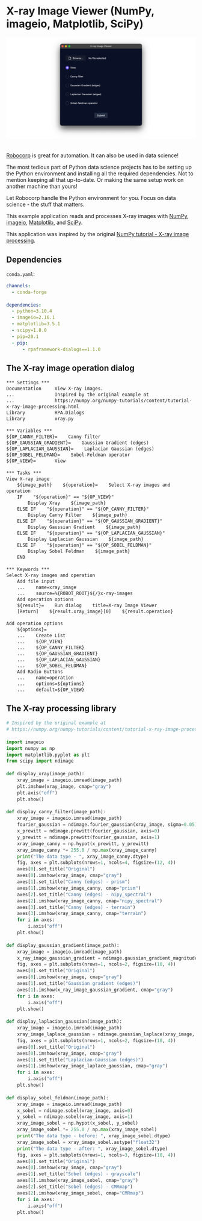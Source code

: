 # X-ray Image Viewer (NumPy, imageio, Matplotlib, SciPy)

<img src="images/animation.gif" style="margin-bottom:20px">

[Robocorp](https://robocorp.com/) is great for automation. It can also be used in data science!

The most tedious part of Python data science projects has to be setting up the Python environment and installing all the required dependencies. Not to mention keeping all that up-to-date. Or making the same setup work on another machine than yours!

Let Robocorp handle the Python environment for you. Focus on data science - the stuff that matters.

This example application reads and processes X-ray images with [NumPy](https://numpy.org/), [imageio](https://imageio.readthedocs.io/), [Matplotlib](https://matplotlib.org/), and [SciPy](https://scipy.org/).

This application was inspired by the original [NumPy tutorial - X-ray image processing](https://numpy.org/numpy-tutorials/content/tutorial-x-ray-image-processing.html).

## Dependencies

`conda.yaml`:

```yaml
channels:
  - conda-forge

dependencies:
  - python=3.10.4
  - imageio=2.16.1
  - matplotlib=3.5.1
  - scipy=1.8.0
  - pip=20.1
  - pip:
      - rpaframework-dialogs==1.1.0
```

## The X-ray image operation dialog

```robot
*** Settings ***
Documentation     View X-ray images.
...               Inspired by the original example at
...               https://numpy.org/numpy-tutorials/content/tutorial-x-ray-image-processing.html
Library           RPA.Dialogs
Library           xray.py

*** Variables ***
${OP_CANNY_FILTER}=    Canny filter
${OP_GAUSSIAN_GRADIENT}=    Gaussian Gradient (edges)
${OP_LAPLACIAN_GAUSSIAN}=    Laplacian Gaussian (edges)
${OP_SOBEL_FELDMAN}=    Sobel-Feldman operator
${OP_VIEW}=       View

*** Tasks ***
View X-ray image
    ${image_path}    ${operation}=    Select X-ray images and operation
    IF    "${operation}" == "${OP_VIEW}"
        Display Xray    ${image_path}
    ELSE IF    "${operation}" == "${OP_CANNY_FILTER}"
        Display Canny Filter    ${image_path}
    ELSE IF    "${operation}" == "${OP_GAUSSIAN_GRADIENT}"
        Display Gaussian Gradient    ${image_path}
    ELSE IF    "${operation}" == "${OP_LAPLACIAN_GAUSSIAN}"
        Display Laplacian Gaussian    ${image_path}
    ELSE IF    "${operation}" == "${OP_SOBEL_FELDMAN}"
        Display Sobel Feldman    ${image_path}
    END

*** Keywords ***
Select X-ray images and operation
    Add file input
    ...    name=xray_image
    ...    source=%{ROBOT_ROOT}${/}x-ray-images
    Add operation options
    ${result}=    Run dialog    title=X-ray Image Viewer
    [Return]    ${result.xray_image}[0]    ${result.operation}

Add operation options
    ${options}=
    ...    Create List
    ...    ${OP_VIEW}
    ...    ${OP_CANNY_FILTER}
    ...    ${OP_GAUSSIAN_GRADIENT}
    ...    ${OP_LAPLACIAN_GAUSSIAN}
    ...    ${OP_SOBEL_FELDMAN}
    Add Radio Buttons
    ...    name=operation
    ...    options=${options}
    ...    default=${OP_VIEW}

```

## The X-ray processing library

```py
# Inspired by the original example at
# https://numpy.org/numpy-tutorials/content/tutorial-x-ray-image-processing.html

import imageio
import numpy as np
import matplotlib.pyplot as plt
from scipy import ndimage

def display_xray(image_path):
    xray_image = imageio.imread(image_path)
    plt.imshow(xray_image, cmap="gray")
    plt.axis("off")
    plt.show()

def display_canny_filter(image_path):
    xray_image = imageio.imread(image_path)
    fourier_gaussian = ndimage.fourier_gaussian(xray_image, sigma=0.05)
    x_prewitt = ndimage.prewitt(fourier_gaussian, axis=0)
    y_prewitt = ndimage.prewitt(fourier_gaussian, axis=1)
    xray_image_canny = np.hypot(x_prewitt, y_prewitt)
    xray_image_canny *= 255.0 / np.max(xray_image_canny)
    print("The data type - ", xray_image_canny.dtype)
    fig, axes = plt.subplots(nrows=1, ncols=4, figsize=(12, 4))
    axes[0].set_title("Original")
    axes[0].imshow(xray_image, cmap="gray")
    axes[1].set_title("Canny (edges) - prism")
    axes[1].imshow(xray_image_canny, cmap="prism")
    axes[2].set_title("Canny (edges) - nipy_spectral")
    axes[2].imshow(xray_image_canny, cmap="nipy_spectral")
    axes[3].set_title("Canny (edges) - terrain")
    axes[3].imshow(xray_image_canny, cmap="terrain")
    for i in axes:
        i.axis("off")
    plt.show()

def display_gaussian_gradient(image_path):
    xray_image = imageio.imread(image_path)
    x_ray_image_gaussian_gradient = ndimage.gaussian_gradient_magnitude(xray_image, sigma=2)
    fig, axes = plt.subplots(nrows=1, ncols=2, figsize=(10, 4))
    axes[0].set_title("Original")
    axes[0].imshow(xray_image, cmap="gray")
    axes[1].set_title("Gaussian gradient (edges)")
    axes[1].imshow(x_ray_image_gaussian_gradient, cmap="gray")
    for i in axes:
        i.axis("off")
    plt.show()

def display_laplacian_gaussian(image_path):
    xray_image = imageio.imread(image_path)
    xray_image_laplace_gaussian = ndimage.gaussian_laplace(xray_image, sigma=1)
    fig, axes = plt.subplots(nrows=1, ncols=2, figsize=(10, 4))
    axes[0].set_title("Original")
    axes[0].imshow(xray_image, cmap="gray")
    axes[1].set_title("Laplacian-Gaussian (edges)")
    axes[1].imshow(xray_image_laplace_gaussian, cmap="gray")
    for i in axes:
        i.axis("off")
    plt.show()

def display_sobel_feldman(image_path):
    xray_image = imageio.imread(image_path)
    x_sobel = ndimage.sobel(xray_image, axis=0)
    y_sobel = ndimage.sobel(xray_image, axis=1)
    xray_image_sobel = np.hypot(x_sobel, y_sobel)
    xray_image_sobel *= 255.0 / np.max(xray_image_sobel)
    print("The data type - before: ", xray_image_sobel.dtype)
    xray_image_sobel = xray_image_sobel.astype("float32")
    print("The data type - after: ", xray_image_sobel.dtype)
    fig, axes = plt.subplots(nrows=1, ncols=3, figsize=(10, 4))
    axes[0].set_title("Original")
    axes[0].imshow(xray_image, cmap="gray")
    axes[1].set_title("Sobel (edges) - grayscale")
    axes[1].imshow(xray_image_sobel, cmap="gray")
    axes[2].set_title("Sobel (edges) - CMRmap")
    axes[2].imshow(xray_image_sobel, cmap="CMRmap")
    for i in axes:
        i.axis("off")
    plt.show()

```
